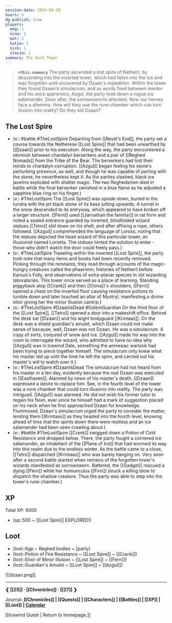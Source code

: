 ```yaml
---
session-date: 2024-04-20
hours: 5
dg-publish: true
players:
  meg: 1
  nino: 1
  mat: 1
  katie: 1
  nick: 1
  stasia: 1
summary: The Dark Tower
---
```


> **`=this.summary`**
> The party ascended a lost spire of Netheril, by descending into the inverted tower, which had fallen into the ice and was forgotten until uncovered by Dzaan's expedition. Within the tower they found Dzaan's simulacrum, and as words fired between mentor and his once apprentice, Azgul, the party took down a rogue ice salamander. Soon after, the sorrowsworns attacked. Now our heroes face a dilemma. How will they use the rune chamber which can turn illusion into reality? Do they aid Dzaan?

## The Lost Spire
- (x:: #battle #TheLostSpire Departing from [[Revel's End]], the party set a course towards the Netherese [[Lost Spire]] that had been unearthed by [[Dzaan]] prior to his execution. Along the way, the party encountered a skirmish between chardalyn berserkers and a pair of [[Reghed Nomads]] from the Tribe of the Bear. The berserkers had lost their minds to chardalyn corruption. [[Azgul]] began feeling his stone's perturbing presence, as well, and though he was capable of parting with the stone, he nevertheless kept it. As the parties clashed, black ice javelins exploded with shatter magic. The two Reghedsmen died in battle while the final berserker vanished in a blue flame as he adjusted a sapphire blue ring on his finger.)
- (x:: #TheLostSpire The [[Lost Spire]] was upside down, buried in the tundra with the jet black stone of its base jutting upwards. A tunnel in the snow descended to its entryway, which appeared to have broken off a larger structure. [[Fern]] used [[Jarnathan the familiar]] in rat form and noted a sealed entrance guarded by inverted, blindfolded wizard statues.[[Tetro]] slid down on his shell, and after affixing a rope, others followed. [[Azgul]] comprehended the language of Loross, noting that the statues depicted the head wizard of this particular tower, an illusionist named Lorietta. The statues hinted the solution to enter - those who didn't watch the door could freely pass.)
- (x:: #TheLostSpire Traveling within the inverted [[Lost Spire]], the party took note that many items and books had been recently removed. Picking through the remnants, they read through accounts of the magic-hungry creatures called the phaerimm, histories of Netheril before Karsus's Folly, and observations of extra-planar species in old wizarding laboratories. This tower once served as a place of learning. Standing piggyback atop [[Crank]] and then [[Oona]]'s shoulders, [[Fern]] opened a chest on the inverted floor causing resistance potions to tumble down and later touched an altar of Mystryl, manifesting a divine elixir giving her the minor illusion cantrip.)
- (x:: #TheLostSpire #DzaanIsDead #GolemGuardian On the third floor of the [[Lost Spire]], [[Tetro]] opened a door into a makeshift office. Behind the desk sat [[Dzaan]] and his wight bodyguard [[Krintaas]]. On the desk was a shield guardian's amulet, which Dzaan could not make sense of because, well, Dzaan was not Dzaan. He was a simulacrum. A copy of sorts, conjured of snow and ice. [[Azgul]] made his way into the room to interrogate the wizard, who admitted to have no idea why [[Azgul]] was in Icewind Dale, something the amnesiac warlock had been trying to piece together himself. The simulacrum only knew what his master did up until the time he left the spire, and carried out his master's will to watch over it.)
- (x:: #TheLostSpire #DzaanIsDead The simulacrum had not heard from his master in a ten day, evidently because the real Dzaan was executed in [[Easthaven]]. Alarmed by news of his master's death, [[Dzaan]] expressed a desire to replace him. See, in the fourth level of the tower was a rune chamber that could turn illusions into reality. The party was intrigued. [[Azgul]] was alarmed. He did not wish his former tutor to regain his flesh, ever since he himself had a mark of suggestion placed on his neck when he first approached Dzaan for knowledge. Flummoxed, Dzaan's simulacrum urged the party to consider the matter, lending them [[Krintaas]] as they headed into the fourth level, knowing ahead of time that the spirits down there were restless and an ice salamander had been seen crawling about.)
- (x:: #battle #TheLostSpire [[Crank]] swigged down a Potion of Cold Resistance and dropped below. There, the party fought a cornered ice salamander, an inhabitant of the [[Plane of Ice]] that had wormed its way into this realm due to the endless winter. As the battle came to a close, [[Tetro]] dispatched [[Krintaas]] who was barely hanging on. Very soon after a second battle started when remains of the forgotten tower's wizards manifested as sorrowsworn. Battered, the [[Gadget]] rescued a dying [[Fern]] while her homunculus [[Finn]] struck a killing blow to dispatch the shadow creature. Thus the party was able to step into the tower's rune chamber.)

## XP
Total XP: 9300
- (xp::500 ~ [[Lost Spire]] EXPLORED!)

## Loot
- (loot::6gp ~ Reghed bodies ~ [party)
- (loot::Potion of Fire Resistance ~ [[Lost Spire]] ~ [[Crank]])
- (loot::Elixir of Minor Illusion ~ [[Lost Spire]] ~ [[Fern]])
- (loot::Guardian's Amulet ~ [[Lost Spire]] ~ [[Azgul]])


![[dzaan.png]]

---
**❮ [[25]] · [[Chronicles]] ·  [[27]] ❯**

Journal: **[[Chronicles]] | [[Quests]] |  [[Characters]] | [[Battles]] | [[XP]] | [[Loot]] | [Calendar](https://app.fantasy-calendar.com/calendars/38f9e3f5098bac1f655a4fb4241f35eb)**

[[Icewind Quest | Return to homepage.]]
